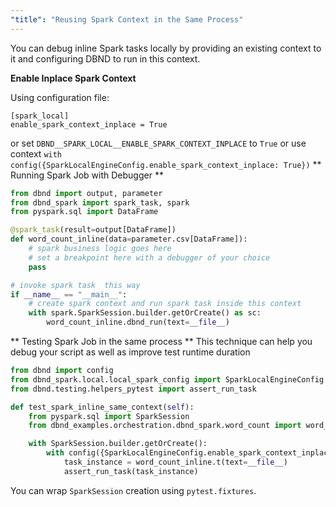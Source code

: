```yaml
---
"title": "Reusing Spark Context in the Same Process"
---
```

You can debug inline Spark tasks locally by providing an existing context to it and configuring DBND to run in this context.

**Enable Inplace Spark Context**

Using configuration file:
```
[spark_local]
enable_spark_context_inplace = True
```
or set `DBND__SPARK_LOCAL__ENABLE_SPARK_CONTEXT_INPLACE` to `True`
or use context `with config({SparkLocalEngineConfig.enable_spark_context_inplace: True})`
** Running Spark Job with Debugger **

```python
from dbnd import output, parameter
from dbnd_spark import spark_task, spark
from pyspark.sql import DataFrame

@spark_task(result=output[DataFrame])
def word_count_inline(data=parameter.csv[DataFrame]):
    # spark business logic goes here
    # set a breakpoint here with a debugger of your choice
    pass

# invoke spark task  this way
if __name__ == "__main__":
    # create spark context and run spark task inside this context
    with spark.SparkSession.builder.getOrCreate() as sc:
        word_count_inline.dbnd_run(text=__file__)
```

** Testing Spark Job in the same process **
This technique can help you debug your script as well as improve test runtime duration

```python
from dbnd import config
from dbnd_spark.local.local_spark_config import SparkLocalEngineConfig
from dbnd.testing.helpers_pytest import assert_run_task

def test_spark_inline_same_context(self):
    from pyspark.sql import SparkSession
    from dbnd_examples.orchestration.dbnd_spark.word_count import word_count_inline

    with SparkSession.builder.getOrCreate():
        with config({SparkLocalEngineConfig.enable_spark_context_inplace: True}):
            task_instance = word_count_inline.t(text=__file__)
            assert_run_task(task_instance)
```

 You can wrap `SparkSession` creation using `pytest.fixtures`.
